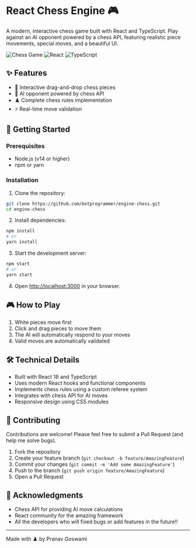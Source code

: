 # React Chess Engine 🎮

A modern, interactive chess game built with React and TypeScript. Play against an AI opponent powered by a chess API, featuring realistic piece movements, special moves, and a beautiful UI.

![Chess Game](https://img.shields.io/badge/Chess-Engine-blue)
![React](https://img.shields.io/badge/React-18.2.0-blue)
![TypeScript](https://img.shields.io/badge/TypeScript-5.0.0-blue)

## ✨ Features

- 🎯 Interactive drag-and-drop chess pieces
- 🤖 AI opponent powered by chess API
- ♟️ Complete chess rules implementation
- ⚡ Real-time move validation

## 🚀 Getting Started

### Prerequisites

- Node.js (v14 or higher)
- npm or yarn

### Installation

1. Clone the repository:

```bash
git clone https://github.com/botprogrammer/engine-chess.git
cd engine-chess
```

2. Install dependencies:

```bash
npm install
# or
yarn install
```

3. Start the development server:

```bash
npm start
# or
yarn start
```

4. Open [http://localhost:3000](http://localhost:3000) in your browser.

## 🎮 How to Play

1. White pieces move first
2. Click and drag pieces to move them
3. The AI will automatically respond to your moves
4. Valid moves are automatically validated

## 🛠️ Technical Details

- Built with React 18 and TypeScript
- Uses modern React hooks and functional components
- Implements chess rules using a custom referee system
- Integrates with chess API for AI moves
- Responsive design using CSS modules

## 🤝 Contributing

Contributions are welcome! Please feel free to submit a Pull Request (and help me solve bugs).

1. Fork the repository
2. Create your feature branch (`git checkout -b feature/AmazingFeature`)
3. Commit your changes (`git commit -m 'Add some AmazingFeature'`)
4. Push to the branch (`git push origin feature/AmazingFeature`)
5. Open a Pull Request

## 🙏 Acknowledgments

- Chess API for providing AI move calculations
- React community for the amazing framework
- All the developers who will fixed bugs or add features in the future!!

---

Made with ♟️ by Pranav Goswami
